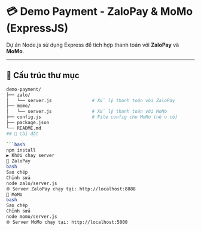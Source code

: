 # 💳 Demo Payment - ZaloPay & MoMo (ExpressJS)

Dự án Node.js sử dụng Express để tích hợp thanh toán với **ZaloPay** và **MoMo**.

---

## 📁 Cấu trúc thư mục

```bash
demo-payment/
├── zalo/
│   └── server.js               # Xử lý thanh toán với ZaloPay
├── momo/
│   └── server.js               # Xử lý thanh toán với MoMo
├── config.js                   # File config cho MoMo (nếu có)
├── package.json
└── README.md
## 🚀 Cài đặt

```bash
npm install
▶️ Khởi chạy server
🔹 ZaloPay
bash
Sao chép
Chỉnh sửa
node zalo/server.js
🌐 Server ZaloPay chạy tại: http://localhost:8888
🔹 MoMo
bash
Sao chép
Chỉnh sửa
node momo/server.js
🌐 Server MoMo chạy tại: http://localhost:5000
